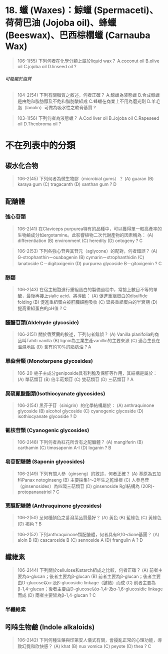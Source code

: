 # 18. 蠟 (Waxes)：鯨蠟 (Spermaceti)、荷荷巴油 (Jojoba oil)、蜂蠟 (Beeswax)、巴西棕櫚蠟 (Carnauba Wax)

> 106-1(55)
	下列何者在化學分類上屬於liquid wax？
A.coconut oil
B.olive oil
C.jojoba oil
D.linseed oil
?

###### 可能屬於脂質
> 104-2(54)
	下列有關脂質之敘述，何者正確？
A.鯨蠟為液態蠟
B.合成鯨蠟是由飽和脂肪醇及不飽和脂肪酸組成
C.蜂蠟在商業上不用為磨光劑
D.羊毛脂（lanolin）可做為吸水性之軟膏基質
?

> 103-1(56)
	下列何者為液態蠟？
A.Cod liver oil
B.Jojoba oil
C.Rapeseed oil
D.Theobroma oil 
?





# 不在列表中的分類
## 碳水化合物

> 106-2(45)
	下列何者為微生物膠（microbial gums）？
(A) guaran
(B) karaya gum
(C) tragacanth
(D) xanthan gum
?
D


## 配醣體
### 強心苷類

> 106-2(41)
	在Claviceps purpurea特有的品種中，可以獲得單一較高產率的生物鹼成分如ergotamine。此影響植物二次代謝產物的因素稱為：
(A) differentiation
(B) environment
(C) heredity
(D) ontogeny
?
C

> 106-2(53)
	下列各強心苷與其苷元（aglycone）的配對，何者錯誤？
(A) G-strophanthin－ouabagenin
(B) cymarin－strophanthidin
(C) lanatoside C－digitoxigenin
(D) purpurea glycoside B－gitoxigenin
?
C

### 醇類

> 106-2(43)
	在宿主細胞進行重組蛋白的製備過程中，常接上數目不等的單醣，最後再接上sialic acid，將導致：
(A) 促進重組蛋白的disulfide folding
(B) 促進重組蛋白被肝臟細胞吸收
(C) 延長重組蛋白的半衰期
(D) 提高重組蛋白的pH值
?
C


### 醛醣苷類(Aldehyde glycoside)

> 106-2(51)
	關於香莢蘭的敘述，下列何者錯誤？
(A) Vanilla planifolia的商品叫Tahiti vanilla
(B) lignin為工業生產vanillin的主要來源
(C) 適合生長在溫濕地區
(D) 含有約10%的脂肪油
?
A

### 單萜苷類 (Monoterpene glycosides)

> 106-2()
	梔子主成分geniposide具有利膽及保肝等作用，其結構是屬於：
(A) 單萜類苷
(B) 倍半萜類苷
(C) 雙萜類苷
(D) 三萜類苷
?
A



### 異硫氰酸酯類(Isothiocyanate glycosides)

> 106-2(54)
	黑芥子苷（sinigrin）的化學結構屬於：
(A) anthraquinone glycoside
(B) alcohol glycoside
(C) cyanogenic glycoside
(D) isothiocyanate glycoside
?
D

### 氰核苷類 (Cyanogenic glycosides)

> 106-2(48)
	下列何者為紅花所含有之配醣體？
(A) mangiferin
(B) carthamin
(C) timosaponin A-I
(D) loganin
?
B

### 皂苷配糖體 (Saponin glycosides)

> 106-2(49)
	下列有關人參（ginseng）的敘述，何者正確？
(A) 基原為五加科Panax notoginseng
(B) 主要採集1～2年生之乾燥根
(C) 人參皂苷（ginsenosides）為四環三萜類苷
(D) ginsenoside Rg1結構為 (20R)-protopanaxatriol
?
C

### 蒽醌配糖體 (Anthraquinone glycosides)

> 106-2(50)
	呈何種顏色之番瀉葉品質最好？
(A) 黃色
(B) 藍綠色
(C) 黃綠色
(D) 褐色
?
B

> 106-2(52)
	下列anthraquinone類配醣體，何者具有9,10-dione基團？
(A) aloin B
(B) cascaroside B
(C) sennoside A
(D) frangulin A
?
D

## 纖維素

> 106-2(44)
	下列關於cellulose和starch組成之比較，何者正確？
(A) 前者主要為α-glucan；後者主要為β-glucan
(B) 前者主要為β-glucan；後者主要由D-glucose以α-及β-glucosidic linkage（鍵結）而成
(C) 前者主要為β-1,4-glucan；後者主要由D-glucose以α-1,4-及α-1,6-glucosidic linkage而成
(D) 兩者主要皆為β-1,4-glucan
?
C

### 半纖維素






## 吲哚生物鹼 (Indole alkaloids)

> 106-2(42)
	下列何種生藥與印第安人儀式有關，會擾亂正常的心理功能，導致幻覺和欣快感？
(A) khat
(B) nux vomica
(C) peyote
(D) thea
?
C
